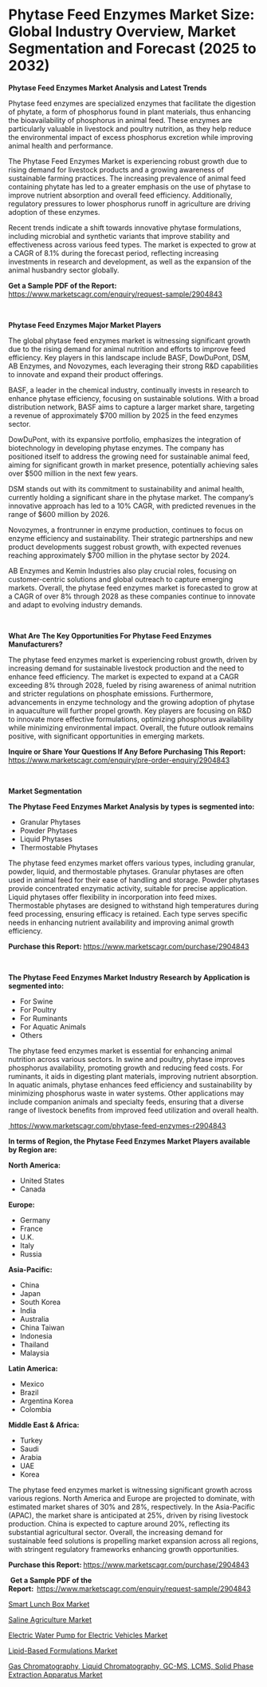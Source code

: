 <p><h1>Phytase Feed Enzymes Market Size: Global Industry Overview, Market Segmentation and Forecast (2025 to 2032)</h1></p><p><strong>Phytase Feed Enzymes Market Analysis and Latest Trends</strong></p>
<p><p>Phytase feed enzymes are specialized enzymes that facilitate the digestion of phytate, a form of phosphorus found in plant materials, thus enhancing the bioavailability of phosphorus in animal feed. These enzymes are particularly valuable in livestock and poultry nutrition, as they help reduce the environmental impact of excess phosphorus excretion while improving animal health and performance.</p><p>The Phytase Feed Enzymes Market is experiencing robust growth due to rising demand for livestock products and a growing awareness of sustainable farming practices. The increasing prevalence of animal feed containing phytate has led to a greater emphasis on the use of phytase to improve nutrient absorption and overall feed efficiency. Additionally, regulatory pressures to lower phosphorus runoff in agriculture are driving adoption of these enzymes.</p><p>Recent trends indicate a shift towards innovative phytase formulations, including microbial and synthetic variants that improve stability and effectiveness across various feed types. The market is expected to grow at a CAGR of 8.1% during the forecast period, reflecting increasing investments in research and development, as well as the expansion of the animal husbandry sector globally.</p></p>
<p><strong>Get a Sample PDF of the Report:&nbsp;</strong> <a href="https://www.marketscagr.com/enquiry/request-sample/2904843?utm_campaign=2115&utm_medium=2&utm_source=Github&utm_content=ia&utm_term=12032025&utm_id=phytase-feed-enzymes">https://www.marketscagr.com/enquiry/request-sample/2904843</a></p>
<p>&nbsp;</p>
<p><strong>Phytase Feed Enzymes Major Market Players</strong></p>
<p><p>The global phytase feed enzymes market is witnessing significant growth due to the rising demand for animal nutrition and efforts to improve feed efficiency. Key players in this landscape include BASF, DowDuPont, DSM, AB Enzymes, and Novozymes, each leveraging their strong R&D capabilities to innovate and expand their product offerings.</p><p>BASF, a leader in the chemical industry, continually invests in research to enhance phytase efficiency, focusing on sustainable solutions. With a broad distribution network, BASF aims to capture a larger market share, targeting a revenue of approximately $700 million by 2025 in the feed enzymes sector.</p><p>DowDuPont, with its expansive portfolio, emphasizes the integration of biotechnology in developing phytase enzymes. The company has positioned itself to address the growing need for sustainable animal feed, aiming for significant growth in market presence, potentially achieving sales over $500 million in the next few years.</p><p>DSM stands out with its commitment to sustainability and animal health, currently holding a significant share in the phytase market. The company’s innovative approach has led to a 10% CAGR, with predicted revenues in the range of $600 million by 2026.</p><p>Novozymes, a frontrunner in enzyme production, continues to focus on enzyme efficiency and sustainability. Their strategic partnerships and new product developments suggest robust growth, with expected revenues reaching approximately $700 million in the phytase sector by 2024.</p><p>AB Enzymes and Kemin Industries also play crucial roles, focusing on customer-centric solutions and global outreach to capture emerging markets. Overall, the phytase feed enzymes market is forecasted to grow at a CAGR of over 8% through 2028 as these companies continue to innovate and adapt to evolving industry demands.</p></p>
<p>&nbsp;</p>
<p><strong>What Are The Key Opportunities For Phytase Feed Enzymes Manufacturers?</strong></p>
<p><p>The phytase feed enzymes market is experiencing robust growth, driven by increasing demand for sustainable livestock production and the need to enhance feed efficiency. The market is expected to expand at a CAGR exceeding 8% through 2028, fueled by rising awareness of animal nutrition and stricter regulations on phosphate emissions. Furthermore, advancements in enzyme technology and the growing adoption of phytase in aquaculture will further propel growth. Key players are focusing on R&D to innovate more effective formulations, optimizing phosphorus availability while minimizing environmental impact. Overall, the future outlook remains positive, with significant opportunities in emerging markets.</p></p>
<p><strong>Inquire or Share Your Questions If Any Before Purchasing This Report:</strong> <a href="https://www.marketscagr.com/enquiry/pre-order-enquiry/2904843?utm_campaign=2115&utm_medium=2&utm_source=Github&utm_content=ia&utm_term=12032025&utm_id=phytase-feed-enzymes">https://www.marketscagr.com/enquiry/pre-order-enquiry/2904843</a></p>
<p>&nbsp;</p>
<p><strong>Market Segmentation</strong></p>
<p><strong>The Phytase Feed Enzymes Market Analysis by types is segmented into:</strong></p>
<p><ul><li>Granular Phytases</li><li>Powder Phytases</li><li>Liquid Phytases</li><li>Thermostable Phytases</li></ul></p>
<p><p>The phytase feed enzymes market offers various types, including granular, powder, liquid, and thermostable phytases. Granular phytases are often used in animal feed for their ease of handling and storage. Powder phytases provide concentrated enzymatic activity, suitable for precise application. Liquid phytases offer flexibility in incorporation into feed mixes. Thermostable phytases are designed to withstand high temperatures during feed processing, ensuring efficacy is retained. Each type serves specific needs in enhancing nutrient availability and improving animal growth efficiency.</p></p>
<p><strong>Purchase this Report:&nbsp;</strong><a href="https://www.marketscagr.com/purchase/2904843?utm_campaign=2115&utm_medium=2&utm_source=Github&utm_content=ia&utm_term=12032025&utm_id=phytase-feed-enzymes">https://www.marketscagr.com/purchase/2904843</a></p>
<p>&nbsp;</p>
<p><strong>The Phytase Feed Enzymes Market Industry Research by Application is segmented into:</strong></p>
<p><ul><li>For Swine</li><li>For Poultry</li><li>For Ruminants</li><li>For Aquatic Animals</li><li>Others</li></ul></p>
<p><p>The phytase feed enzymes market is essential for enhancing animal nutrition across various sectors. In swine and poultry, phytase improves phosphorus availability, promoting growth and reducing feed costs. For ruminants, it aids in digesting plant materials, improving nutrient absorption. In aquatic animals, phytase enhances feed efficiency and sustainability by minimizing phosphorus waste in water systems. Other applications may include companion animals and specialty feeds, ensuring that a diverse range of livestock benefits from improved feed utilization and overall health.</p></p>
<p><a href="https://www.marketscagr.com/phytase-feed-enzymes-r2904843?utm_campaign=2115&utm_medium=2&utm_source=Github&utm_content=ia&utm_term=12032025&utm_id=phytase-feed-enzymes">&nbsp;https://www.marketscagr.com/phytase-feed-enzymes-r2904843</a></p>
<p><strong>In terms of Region, the Phytase Feed Enzymes Market Players available by Region are:</strong></p>
<p>
    <p> <strong> North America: </strong>
        <ul>
            <li>United States</li>
            <li>Canada</li>
        </ul>
        </p> 
    <p> <strong> Europe: </strong>
        <ul>
            <li>Germany</li>
            <li>France</li>
            <li>U.K.</li>
            <li>Italy</li>
            <li>Russia</li>
        </ul>
        </p> 
    <p> <strong> Asia-Pacific: </strong>
        <ul>
            <li>China</li>
            <li>Japan</li>
            <li>South Korea</li>
            <li>India</li>
            <li>Australia</li>
            <li>China Taiwan</li>
            <li>Indonesia</li>
            <li>Thailand</li>
            <li>Malaysia</li>
        </ul>
        </p> 
    <p> <strong> Latin America: </strong>
        <ul>
            <li>Mexico</li>
            <li>Brazil</li>
            <li>Argentina Korea</li>
            <li>Colombia</li>
        </ul>
        </p> 
    <p> <strong> Middle East & Africa: </strong>
        <ul>
            <li>Turkey</li>
            <li>Saudi</li>
            <li>Arabia</li>
            <li>UAE</li>
            <li>Korea</li>
        </ul>
    </p>
    </p>
<p><p>The phytase feed enzymes market is witnessing significant growth across various regions. North America and Europe are projected to dominate, with estimated market shares of 30% and 28%, respectively. In the Asia-Pacific (APAC), the market share is anticipated at 25%, driven by rising livestock production. China is expected to capture around 20%, reflecting its substantial agricultural sector. Overall, the increasing demand for sustainable feed solutions is propelling market expansion across all regions, with stringent regulatory frameworks enhancing growth opportunities.</p></p>
<p><strong>Purchase this Report: </strong><a href="https://www.marketscagr.com/purchase/2904843?utm_campaign=2115&utm_medium=2&utm_source=Github&utm_content=ia&utm_term=12032025&utm_id=phytase-feed-enzymes">https://www.marketscagr.com/purchase/2904843</a></p>
<p>&nbsp;<strong>Get a Sample PDF of the Report:&nbsp;&nbsp;</strong><a href="https://www.marketscagr.com/enquiry/request-sample/2904843?utm_campaign=2115&utm_medium=2&utm_source=Github&utm_content=ia&utm_term=12032025&utm_id=phytase-feed-enzymes">https://www.marketscagr.com/enquiry/request-sample/2904843</a></p>
<p><strong></strong></p>
<p><p><a href="https://github.com/waldarolka1j/Market-Research-Report-List-1/blob/main/smart-lunch-box-market.md?utm_campaign=2115&utm_medium=2&utm_source=Github&utm_content=ia&utm_term=12032025&utm_id=phytase-feed-enzymes">Smart Lunch Box Market</a></p><p><a href="https://github.com/damjiederyd/Market-Research-Report-List-1/blob/main/saline-agriculture-market.md?utm_campaign=2115&utm_medium=2&utm_source=Github&utm_content=ia&utm_term=12032025&utm_id=phytase-feed-enzymes">Saline Agriculture Market</a></p><p><a href="https://github.com/spineamosa0e/Market-Research-Report-List-1/blob/main/electric-water-pump-for-electric-vehicles-market.md?utm_campaign=2115&utm_medium=2&utm_source=Github&utm_content=ia&utm_term=12032025&utm_id=phytase-feed-enzymes">Electric Water Pump for Electric Vehicles Market</a></p><p><a href="https://github.com/dekamrapinq1/Market-Research-Report-List-1/blob/main/lipid-based-formulations-market.md?utm_campaign=2115&utm_medium=2&utm_source=Github&utm_content=ia&utm_term=12032025&utm_id=phytase-feed-enzymes">Lipid-Based Formulations Market</a></p><p><a href="https://github.com/maaniwilka9y/Market-Research-Report-List-1/blob/main/gas-chromatography-liquid-chromatography-gc-ms-lcms-solid-phase-extraction-apparatus-market.md?utm_campaign=2115&utm_medium=2&utm_source=Github&utm_content=ia&utm_term=12032025&utm_id=phytase-feed-enzymes">Gas Chromatography, Liquid Chromatography, GC-MS, LCMS, Solid Phase Extraction Apparatus Market</a></p></p>